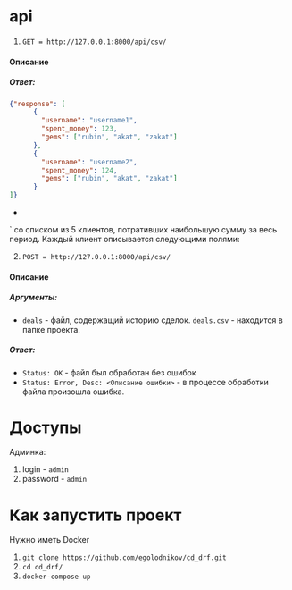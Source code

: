 # api
1. `GET = http://127.0.0.1:8000/api/csv/`
#### Описание
##### Ответ:
```json
{"response": [
      {
        "username": "username1",
        "spent_money": 123,
        "gems": ["rubin", "akat", "zakat"]
      },
      { 
        "username": "username2",
        "spent_money": 124,
        "gems": ["rubin", "akat", "zakat"]
      }
]}
```
+ 
` со списком из 5 клиентов, потративших наибольшую сумму за весь период.
Каждый клиент описывается следующими полями:

2. `POST = http://127.0.0.1:8000/api/csv/`
#### Описание
##### Аргументы:
+ `deals` - файл, содержащий историю сделок. `deals.csv` - находится в папке проекта.
##### Ответ:
+ `Status: OK` - файл был обработан без ошибок
+ `Status: Error, Desc: <Описание ошибки>` - в процессе обработки файла произошла ошибка.


# Доступы
Админка: 
1. login - `admin`
2. password - `admin`

# Как запустить проект
Нужно иметь Docker

1. `git clone https://github.com/egolodnikov/cd_drf.git`
2. `cd cd_drf/`
3. `docker-compose up`
